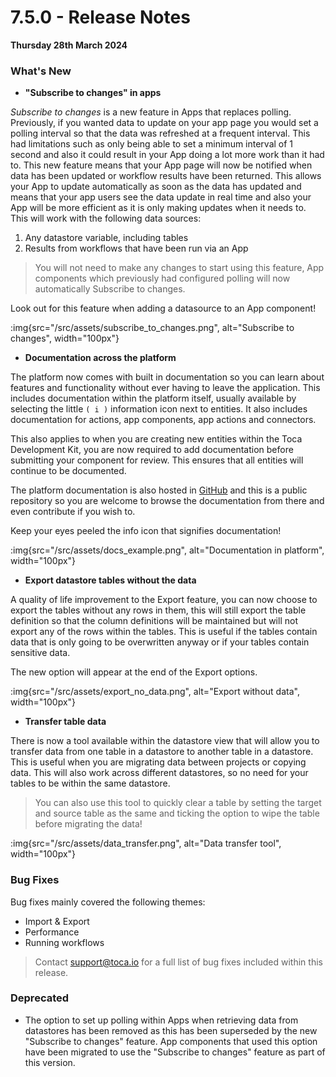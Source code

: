 # 7.5.0 - Release Notes
__Thursday 28th March 2024__

### What's New

- **"Subscribe to changes" in apps**

_Subscribe to changes_ is a new feature in Apps that replaces polling. Previously, if you wanted data to update on your app page you would set a polling interval so that the data was refreshed at a frequent interval. This had limitations such as only being able to set a minimum interval of 1 second and also it could result in your App doing a lot more work than it had to.
This new feature means that your App page will now be notified when data has been updated or workflow results have been returned. This allows your App to update automatically as soon as the data has updated and means that your app users see the data update in real time and also your App will be more efficient as it is only making updates when it needs to. 
This will work with the following data sources:
1. Any datastore variable, including tables
2. Results from workflows that have been run via an App

> You will not need to make any changes to start using this feature, App components which previously had configured polling will now automatically Subscribe to changes.

Look out for this feature when adding a datasource to an App component!

:img{src="/src/assets/subscribe_to_changes.png", alt="Subscribe to changes", width="100px"}

- **Documentation across the platform**

The platform now comes with built in documentation so you can learn about features and functionality without ever having to leave the application. This includes documentation within the platform itself, usually available by selecting the little `( i )` information icon next to entities. It also includes documentation for actions, app components, app actions and connectors.

This also applies to when you are creating new entities within the Toca Development Kit, you are now required to add documentation before submitting your component for review. This ensures that all entities will continue to be documented.

The platform documentation is also hosted in [GitHub](https://github.com/tocalabs/toca-docs) and this is a public repository so you are welcome to browse the documentation from there and even contribute if you wish to.

Keep your eyes peeled the info icon that signifies documentation!

:img{src="/src/assets/docs_example.png", alt="Documentation in platform", width="100px"}

- **Export datastore tables without the data**

A quality of life improvement to the Export feature, you can now choose to export the tables without any rows in them, this will still export the table definition so that the column definitions will be maintained but will not export any of the rows within the tables. This is useful if the tables contain data that is only going to be overwritten anyway or if your tables contain sensitive data.

The new option will appear at the end of the Export options.

:img{src="/src/assets/export_no_data.png", alt="Export without data", width="100px"}

- **Transfer table data**

There is now a tool available within the datastore view that will allow you  to transfer data from one table in a datastore to another table in a datastore. This is useful when you are migrating data between projects or copying data. This will also work across different datastores, so no need for your tables to be within the same datastore. 

> You can also use this tool to quickly clear a table by setting the target and source table as the same and ticking the option to wipe the table before migrating the data!

:img{src="/src/assets/data_transfer.png", alt="Data transfer tool", width="100px"}


### Bug Fixes

Bug fixes mainly covered the following themes:
- Import & Export
- Performance
- Running workflows

> Contact <support@toca.io> for a full list of bug fixes included within this release.


### Deprecated

- The option to set up polling within Apps when retrieving data from datastores has been removed as this has been superseded by the new "Subscribe to changes" feature. App components that used this option have been migrated to use the "Subscribe to changes" feature as part of this version.
